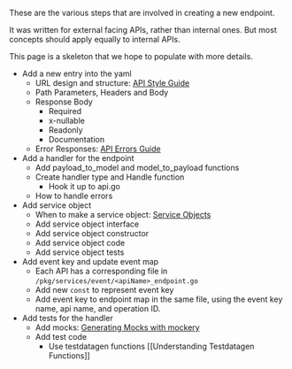 These are the various steps that are involved in creating a new endpoint.

It was written for external facing APIs, rather than internal ones. But most concepts should apply equally to internal APIs.

This page is a skeleton that we hope to populate with more details. 

* Add a new entry into the yaml
	* URL design and structure: [API Style Guide](https://github.com/transcom/mymove/wiki/API-Style-Guide)
	* Path Parameters, Headers and Body 
	* Response Body
		* Required
		* x-nullable
		* Readonly
		* Documentation
	* Error Responses: [API Errors Guide](https://github.com/transcom/mymove/wiki/API-Errors)
* Add a handler for the endpoint
	* Add payload_to_model and model_to_payload functions
	* Create handler type and Handle function
		* Hook it up to api.go
	* How to handle errors
* Add service object
	* When to make a service object: [Service Objects](https://github.com/transcom/mymove/wiki/service-objects)
	* Add service object interface
	* Add service object constructor
	* Add service object code
	* Add service object tests
* Add event key and update event map
	* Each API has a corresponding file in `/pkg/services/event/<apiName>_endpoint.go`
	* Add new `const` to represent event key
	* Add event key to endpoint map in the same file, using the event key name, api name, and operation ID.
* Add tests for the handler
	* Add mocks: [Generating Mocks with mockery](https://github.com/transcom/mymove/wiki/generate-mocks-with-mockery)
	* Add test code
        * Use testdatagen functions [[Understanding Testdatagen Functions]]
